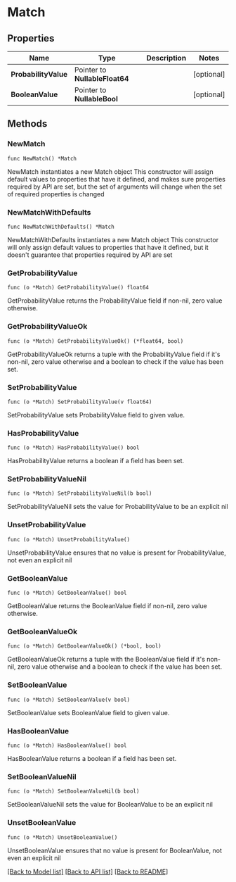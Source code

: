# Match

## Properties

Name | Type | Description | Notes
------------ | ------------- | ------------- | -------------
**ProbabilityValue** | Pointer to **NullableFloat64** |  | [optional] 
**BooleanValue** | Pointer to **NullableBool** |  | [optional] 

## Methods

### NewMatch

`func NewMatch() *Match`

NewMatch instantiates a new Match object
This constructor will assign default values to properties that have it defined,
and makes sure properties required by API are set, but the set of arguments
will change when the set of required properties is changed

### NewMatchWithDefaults

`func NewMatchWithDefaults() *Match`

NewMatchWithDefaults instantiates a new Match object
This constructor will only assign default values to properties that have it defined,
but it doesn't guarantee that properties required by API are set

### GetProbabilityValue

`func (o *Match) GetProbabilityValue() float64`

GetProbabilityValue returns the ProbabilityValue field if non-nil, zero value otherwise.

### GetProbabilityValueOk

`func (o *Match) GetProbabilityValueOk() (*float64, bool)`

GetProbabilityValueOk returns a tuple with the ProbabilityValue field if it's non-nil, zero value otherwise
and a boolean to check if the value has been set.

### SetProbabilityValue

`func (o *Match) SetProbabilityValue(v float64)`

SetProbabilityValue sets ProbabilityValue field to given value.

### HasProbabilityValue

`func (o *Match) HasProbabilityValue() bool`

HasProbabilityValue returns a boolean if a field has been set.

### SetProbabilityValueNil

`func (o *Match) SetProbabilityValueNil(b bool)`

 SetProbabilityValueNil sets the value for ProbabilityValue to be an explicit nil

### UnsetProbabilityValue
`func (o *Match) UnsetProbabilityValue()`

UnsetProbabilityValue ensures that no value is present for ProbabilityValue, not even an explicit nil
### GetBooleanValue

`func (o *Match) GetBooleanValue() bool`

GetBooleanValue returns the BooleanValue field if non-nil, zero value otherwise.

### GetBooleanValueOk

`func (o *Match) GetBooleanValueOk() (*bool, bool)`

GetBooleanValueOk returns a tuple with the BooleanValue field if it's non-nil, zero value otherwise
and a boolean to check if the value has been set.

### SetBooleanValue

`func (o *Match) SetBooleanValue(v bool)`

SetBooleanValue sets BooleanValue field to given value.

### HasBooleanValue

`func (o *Match) HasBooleanValue() bool`

HasBooleanValue returns a boolean if a field has been set.

### SetBooleanValueNil

`func (o *Match) SetBooleanValueNil(b bool)`

 SetBooleanValueNil sets the value for BooleanValue to be an explicit nil

### UnsetBooleanValue
`func (o *Match) UnsetBooleanValue()`

UnsetBooleanValue ensures that no value is present for BooleanValue, not even an explicit nil

[[Back to Model list]](../README.md#documentation-for-models) [[Back to API list]](../README.md#documentation-for-api-endpoints) [[Back to README]](../README.md)


